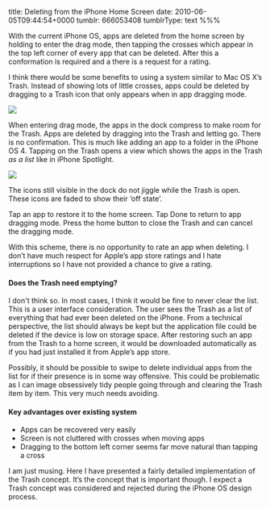 title: Deleting from the iPhone Home Screen
date: 2010-06-05T09:44:54+0000
tumblr: 666053408
tumblrType: text
%%%

With the current iPhone OS, apps are deleted from the home screen by holding to enter the drag mode, then tapping the crosses which appear in the top left corner of every app that can be deleted. After this a conformation is required and a there is a request for a rating.

I think there would be some benefits to using a system similar to Mac OS X’s Trash. Instead of showing lots of little crosses, apps could be deleted by dragging to a Trash icon that only appears when in app dragging mode.

![](tumblr_l3jce6LBOj1qb1802.png)

When entering drag mode, the apps in the dock compress to make room for the Trash. Apps are deleted by dragging into the Trash and letting go. There is no confirmation. This is much like adding an app to a folder in the iPhone OS 4. Tapping on the Trash opens a view which shows the apps in the Trash *as a list* like in iPhone Spotlight.

![](tumblr_l3jcemC0L41qb1802.png)

The icons still visible in the dock do not jiggle while the Trash is open. These icons are faded to show their ‘off state’.

Tap an app to restore it to the home screen. Tap Done to return to app dragging mode. Press the home button to close the Trash and can cancel the dragging mode.

With this scheme, there is no opportunity to rate an app when deleting. I don’t have much respect for Apple’s app store ratings and I hate interruptions so I have not provided a chance to give a rating.

#### Does the Trash need emptying?

I don't think so. In most cases, I think it would be fine to never clear the list. This is a user interface consideration. The user sees the Trash as a list of everything that had ever been deleted on the iPhone. From a technical perspective, the list should always be kept but the application file could be deleted if the device is low on storage space. After restoring such an app from the Trash to a home screen, it would be downloaded automatically as if you had just installed it from Apple’s app store.

Possibly, it should be possible to swipe to delete individual apps from the list for if their presence is in some way offensive. This could be problematic as I can image obsessively tidy people going through and clearing the Trash item by item. This very much needs avoiding.

#### Key advantages over existing system

- Apps can be recovered very easily
- Screen is not cluttered with crosses when moving apps
- Dragging to the bottom left corner seems far move natural than tapping a cross

I am just musing. Here I have presented a fairly detailed implementation of the Trash concept. It’s the concept that is important though. I expect a Trash concept was considered and rejected during the iPhone OS design process.
